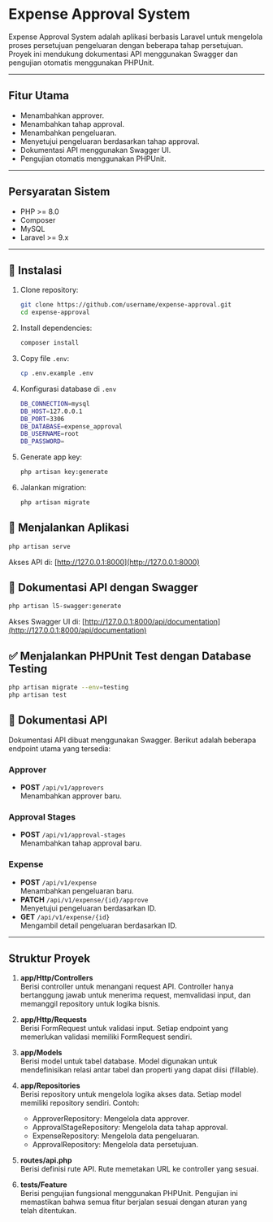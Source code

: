 # Expense Approval System

Expense Approval System adalah aplikasi berbasis Laravel untuk mengelola proses persetujuan pengeluaran dengan beberapa tahap persetujuan. Proyek ini mendukung dokumentasi API menggunakan Swagger dan pengujian otomatis menggunakan PHPUnit.

---

## Fitur Utama
- Menambahkan approver.
- Menambahkan tahap approval.
- Menambahkan pengeluaran.
- Menyetujui pengeluaran berdasarkan tahap approval.
- Dokumentasi API menggunakan Swagger UI.
- Pengujian otomatis menggunakan PHPUnit.

---

## Persyaratan Sistem
- PHP >= 8.0
- Composer
- MySQL
- Laravel >= 9.x

---

## 📌 Instalasi
1. Clone repository:
    ```sh
    git clone https://github.com/username/expense-approval.git
    cd expense-approval
    ```
2. Install dependencies:
    ```sh
    composer install
    ```
3. Copy file `.env`:
    ```sh
    cp .env.example .env
    ```
4. Konfigurasi database di `.env`
    ```sh
    DB_CONNECTION=mysql
    DB_HOST=127.0.0.1
    DB_PORT=3306
    DB_DATABASE=expense_approval
    DB_USERNAME=root
    DB_PASSWORD=
    ```
5. Generate app key:
    ```sh
    php artisan key:generate
    ```
6. Jalankan migration:
    ```sh
    php artisan migrate
    ```

## 🚀 Menjalankan Aplikasi
```sh
php artisan serve
```
Akses API di: [http://127.0.0.1:8000](http://127.0.0.1:8000)

## 📖 Dokumentasi API dengan Swagger
```sh
php artisan l5-swagger:generate
```
Akses Swagger UI di: [http://127.0.0.1:8000/api/documentation](http://127.0.0.1:8000/api/documentation)

## ✅ Menjalankan PHPUnit Test dengan Database Testing
```sh
php artisan migrate --env=testing
php artisan test
```

## 📖 Dokumentasi API

Dokumentasi API dibuat menggunakan Swagger. Berikut adalah beberapa endpoint utama yang tersedia:

### Approver
- **POST** `/api/v1/approvers`  
     Menambahkan approver baru.

### Approval Stages
- **POST** `/api/v1/approval-stages`  
     Menambahkan tahap approval baru.

### Expense
- **POST** `/api/v1/expense`  
     Menambahkan pengeluaran baru.
- **PATCH** `/api/v1/expense/{id}/approve`  
     Menyetujui pengeluaran berdasarkan ID.
- **GET** `/api/v1/expense/{id}`  
     Mengambil detail pengeluaran berdasarkan ID.

---

## Struktur Proyek

1. **app/Http/Controllers**  
    Berisi controller untuk menangani request API. Controller hanya bertanggung jawab untuk menerima request, memvalidasi input, dan memanggil repository untuk logika bisnis.

2. **app/Http/Requests**  
    Berisi FormRequest untuk validasi input. Setiap endpoint yang memerlukan validasi memiliki FormRequest sendiri.

3. **app/Models**  
    Berisi model untuk tabel database. Model digunakan untuk mendefinisikan relasi antar tabel dan properti yang dapat diisi (fillable).

4. **app/Repositories**  
    Berisi repository untuk mengelola logika akses data. Setiap model memiliki repository sendiri. Contoh:
    - ApproverRepository: Mengelola data approver.
    - ApprovalStageRepository: Mengelola data tahap approval.
    - ExpenseRepository: Mengelola data pengeluaran.
    - ApprovalRepository: Mengelola data persetujuan.

5. **routes/api.php**  
    Berisi definisi rute API. Rute memetakan URL ke controller yang sesuai.

6. **tests/Feature**  
    Berisi pengujian fungsional menggunakan PHPUnit. Pengujian ini memastikan bahwa semua fitur berjalan sesuai dengan aturan yang telah ditentukan.